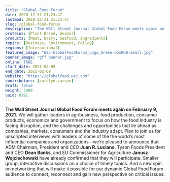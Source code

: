 ```yaml
---
title: "Global Food Forum"
date: 2020-12-31 21:23:47
lastmod: 2020-12-31 21:23:47
slug: /global-food-forum
description: "The Wall Street Journal Global Food Forum meets again on February 9, 2021. We will gather leaders in agribusiness, food production, consumer products, economics and government to focus on how the food industry is facing disruption, and the challenges and opportunities that lie ahead as companies, markets, consumers and the industry adapt. Plan to join us for unscripted interviews with leaders of some of the the world’s most influential companies and organizations—we’re pleased to announce that ADM Chairman, President and CEO Juan R."
proteins: [Plant-Based, Animal]
products: [Meat, Dairy, Seafood, Ingredients]
topics: [Business, Environment, Policy]
regions: [International]
featured_image: "WSJ-GlobalFoodForum_Logo_Green-boxRGB-small.jpg"
banner_image: "gff banner.jpg"
online: TRUE
start_date: 2021-02-09
end_date: 2021-02-09
website: "https://globalfood.wsj.com"
contributors: [carolyn.carson]
draft: false
weight: 5000
uuid: 8191
---
```

<p><strong>The Wall Street Journal Global Food Forum meets again on February 9, 2021.</strong> We will gather leaders in agribusiness, food production, consumer products, economics and government to focus on how the food industry is facing disruption, and the challenges and opportunities that lie ahead as companies, markets, consumers and the industry adapt. Plan to join us for unscripted interviews with leaders of some of the the world’s most influential companies and organizations—we’re pleased to announce that ADM Chairman, President and CEO <strong>Juan R. Luciano</strong>, Tyson Foods President and CEO <strong>Dean Banks</strong>, and EU Commissioner for Agriculture <strong>Janusz Wojciechowski</strong> have already confirmed that they will participate. Smaller group, interactive discussions on a choice of timely topics. And a new spin on networking that will make it possible for our dynamic Global Food Forum audience to connect, reconnect and gain new perspective on critical issues.</p>

